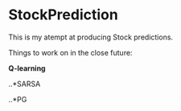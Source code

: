 # StockPrediction

This is my atempt at producing Stock predictions. 

Things to work on in the close future:


__Q-learning__


  ..*SARSA
  
  
  ..*PG
